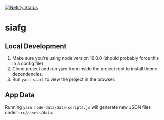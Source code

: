[![Netlify Status](https://api.netlify.com/api/v1/badges/6f485b64-c580-43b9-9a17-55f25d5909d5/deploy-status)](https://app.netlify.com/sites/savas-siafg/deploys)

# siafg

## Local Development

1. Make sure you're using node version 16.0.0 (should probably force this in a config file)
6. Clone project and run `yarn` from inside the project root to install theme dependencies.
1. Run `yarn start` to view the project in the browser.
 

## App Data

Running `yarn node data/data-scripts.js` will generate new JSON files under `src/assets/data`.
